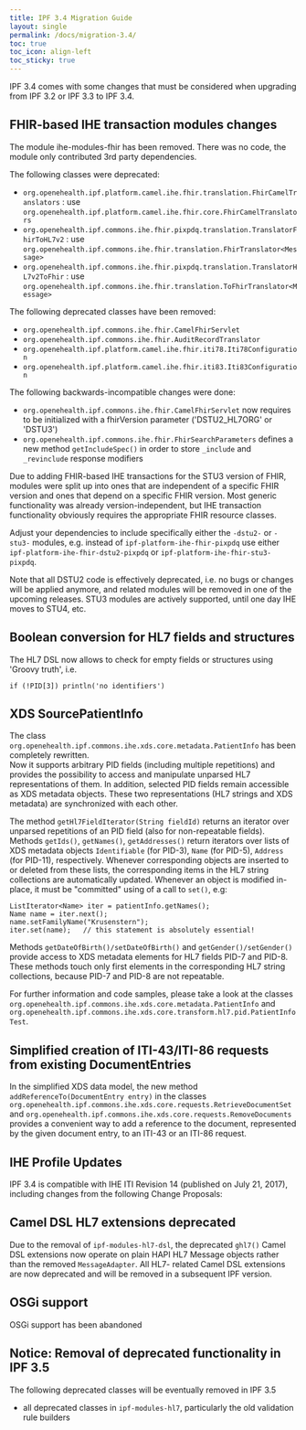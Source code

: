 ```yaml
---
title: IPF 3.4 Migration Guide
layout: single
permalink: /docs/migration-3.4/
toc: true
toc_icon: align-left  
toc_sticky: true
---
```


IPF 3.4 comes with some changes that must be considered when upgrading from IPF 3.2 or IPF 3.3 to IPF 3.4.


## FHIR-based IHE transaction modules changes

The module ihe-modules-fhir has been removed. There was no code, the module only contributed 3rd party dependencies.

The following classes were deprecated:

* `org.openehealth.ipf.platform.camel.ihe.fhir.translation.FhirCamelTranslators` : use `org.openehealth.ipf.platform.camel.ihe.fhir.core.FhirCamelTranslators`
* `org.openehealth.ipf.commons.ihe.fhir.pixpdq.translation.TranslatorFhirToHL7v2` : use `org.openehealth.ipf.commons.ihe.fhir.translation.FhirTranslator<Message>`
* `org.openehealth.ipf.commons.ihe.fhir.pixpdq.translation.TranslatorHL7v2ToFhir` : use `org.openehealth.ipf.commons.ihe.fhir.translation.ToFhirTranslator<Message>`


The following deprecated classes have been removed:

* `org.openehealth.ipf.commons.ihe.fhir.CamelFhirServlet`
* `org.openehealth.ipf.commons.ihe.fhir.AuditRecordTranslator`
* `org.openehealth.ipf.platform.camel.ihe.fhir.iti78.Iti78Configuration`
* `org.openehealth.ipf.platform.camel.ihe.fhir.iti83.Iti83Configuration`

The following backwards-incompatible changes were done:

* `org.openehealth.ipf.commons.ihe.fhir.CamelFhirServlet` now requires to be initialized with a fhirVersion parameter ('DSTU2_HL7ORG' or 'DSTU3')
* `org.openehealth.ipf.commons.ihe.fhir.FhirSearchParameters` defines a new method `getIncludeSpec()` in order to store `_include` and `_revinclude` response modifiers


Due to adding FHIR-based IHE transactions for the STU3 version of FHIR, modules were split up into 
ones that are independent of a specific FHIR version and ones that depend on a specific FHIR version. Most generic
functionality was already version-independent, but IHE transaction functionality obviously requires the appropriate
FHIR resource classes.

Adjust your dependencies to include specifically either the `-dstu2-` or `-stu3-` modules, e.g. 
instead of `ipf-platform-ihe-fhir-pixpdq` use either `ipf-platform-ihe-fhir-dstu2-pixpdq` or `ipf-platform-ihe-fhir-stu3-pixpdq`.

Note that all DSTU2 code is effectively deprecated, i.e. no bugs or changes will be applied anymore, and related
modules will be removed in one of the upcoming releases. STU3 modules are actively supported, until one day IHE moves to STU4, etc.

## Boolean conversion for HL7 fields and structures

The HL7 DSL now allows to check for empty fields or structures using 'Groovy truth', i.e.

`if (!PID[3]) println('no identifiers')`

## XDS SourcePatientInfo

The class `org.openehealth.ipf.commons.ihe.xds.core.metadata.PatientInfo` has been completely rewritten.  
Now it supports arbitrary PID fields (including multiple repetitions) and provides the possibility to access
and manipulate unparsed HL7 representations of them.  In addition, selected PID fields remain accessible
as XDS metadata objects.  These two representations (HL7 strings and XDS metadata) are synchronized with each other.

The method `getHl7FieldIterator(String fieldId)` returns an iterator over unparsed repetitions of an PID field
(also for non-repeatable fields).  Methods `getIds()`, `getNames()`, `getAddresses()` return iterators over
lists of XDS metadata objects `Identifiable` (for PID-3), `Name` (for PID-5), `Address` (for PID-11), respectively.
Whenever corresponding objects are inserted to or deleted from these lists, the corresponding items in the
HL7 string collections are automatically updated.  Whenever an object is modified in-place, it must be 
"committed" using of a call to `set()`, e.g:

```
ListIterator<Name> iter = patientInfo.getNames();
Name name = iter.next();
name.setFamilyName("Krusenstern");
iter.set(name);   // this statement is absolutely essential!

```

Methods `getDateOfBirth()/setDateOfBirth()` and `getGender()/setGender()` provide access to XDS metadata elements
for HL7 fields PID-7 and PID-8.  These methods touch only first elements in the corresponding HL7 string collections,
because PID-7 and PID-8 are not repeatable. 

For further information and code samples, please take a look at the classes 
`org.openehealth.ipf.commons.ihe.xds.core.metadata.PatientInfo` and
`org.openehealth.ipf.commons.ihe.xds.core.transform.hl7.pid.PatientInfoTest`.


## Simplified creation of ITI-43/ITI-86 requests from existing DocumentEntries

In the simplified XDS data model, the new method `addReferenceTo(DocumentEntry entry)` in the classes 
`org.openehealth.ipf.commons.ihe.xds.core.requests.RetrieveDocumentSet` and
`org.openehealth.ipf.commons.ihe.xds.core.requests.RemoveDocuments` 
provides a convenient way to add a reference to the document, represented by the given document entry, 
to an ITI-43 or an ITI-86 request.


## IHE Profile Updates

IPF 3.4 is compatible with IHE ITI Revision 14 (published on July 21, 2017), including changes from the following Change Proposals:


## Camel DSL HL7 extensions deprecated

Due to the removal of `ipf-modules-hl7-dsl`, the deprecated `ghl7()` Camel DSL extensions now
operate on plain HAPI HL7 Message objects rather than the removed `MessageAdapter`. All HL7-
related Camel DSL extensions are now deprecated and will be removed in a subsequent IPF version.


## OSGi support

OSGi support has been abandoned


## Notice: Removal of deprecated functionality in IPF 3.5

The following deprecated classes will be eventually removed in IPF 3.5

* all deprecated classes in `ipf-modules-hl7`, particularly the old validation rule builders

